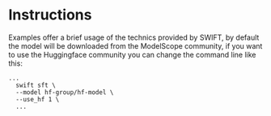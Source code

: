 # Instructions

Examples offer a brief usage of the technics provided by SWIFT, by default the model will be downloaded from the ModelScope community,
if you want to use the Huggingface community you can change the command line like this:
```shell
...
  swift sft \
  --model hf-group/hf-model \
  --use_hf 1 \
  ...
```

